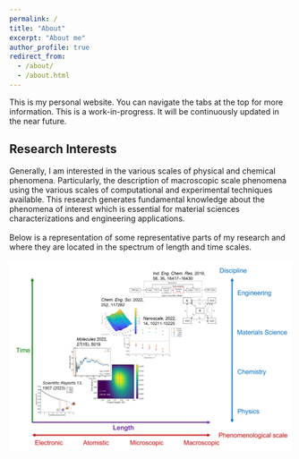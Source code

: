 ```yaml
---
permalink: /
title: "About"
excerpt: "About me"
author_profile: true
redirect_from: 
  - /about/
  - /about.html
---
```


This is my personal website. You can navigate the tabs at the top for more information. This is a work-in-progress. It will be continuously updated in the near future.

## Research Interests
Generally, I am interested in the various scales of physical and chemical phenomena. Particularly, the description of macroscopic scale phenomena using the various scales of computational and experimental techniques available. This research generates fundamental knowledge about the phenomena of interest which is essential for material sciences characterizations and engineering applications.<br>
<br>
Below is a representation of some representative parts of my research and where they are located in the spectrum of length and time scales.<br>
<br>
![AG-length-time-scales-spectrum](../images/AG-length-time-scales-spectrum.png "AG research overlaid on the time-length spectrum")